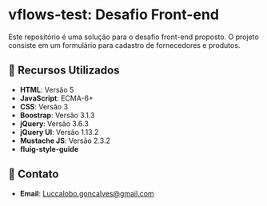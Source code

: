# vflows-test: Desafio Front-end

Este repositório é uma solução para o desafio front-end proposto. O projeto consiste em um formulário para cadastro de fornecedores e produtos.

## 🚀 Recursos Utilizados

- **HTML**: Versão 5
- **JavaScript**: ECMA-6+
- **CSS**: Versão 3
- **Boostrap**: Versão 3.1.3
- **jQuery**: Versão 3.6.3
- **jQuery UI**: Versão 1.13.2
- **Mustache JS**: Versão 2.3.2
- **fluig-style-guide**

## 📧 Contato

- **Email**: Luccalobo.goncalves@gmail.com
